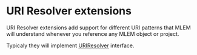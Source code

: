 # URI Resolver extensions

URI Resolver extensions add support for different URI patterns that MLEM will
understand whenever you reference any MLEM object or project.

Typicaly they will implement
[URIResolver](/doc/object-reference/mlem-abcs#uriresolver) interface.
